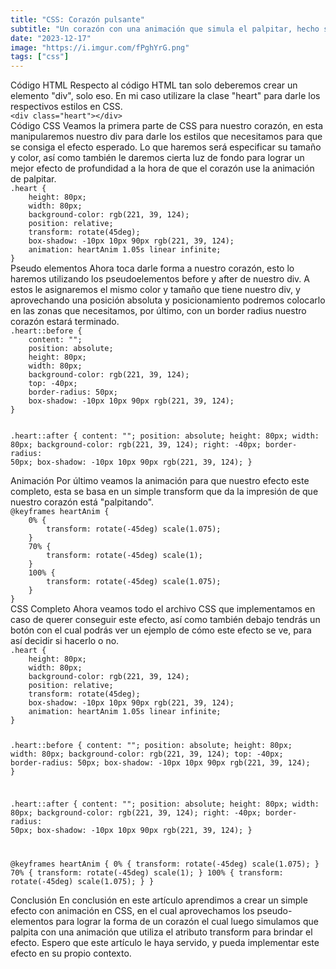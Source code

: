 ```yaml
---
title: "CSS: Corazón pulsante"
subtitle: "Un corazón con una animación que simula el palpitar, hecho solo con CSS y HTML."
date: "2023-12-17"
image: "https://i.imgur.com/fPghYrG.png"
tags: ["css"]
---
```


<subtitle>
Código HTML
</subtitle>

<text>
Respecto al código HTML tan solo deberemos crear un elemento "div", solo eso. En mi caso utilizare la clase "heart" para darle los respectivos estilos en CSS.
</text>

<code language="html">
&lt;div class="heart"&gt;&lt;/div&gt;
</code>

<subtitle>
Código CSS
</subtitle>

<text>
Veamos la primera parte de CSS para nuestro corazón, en esta manipularemos nuestro div para darle los estilos que necesitamos para que se consiga el efecto esperado.
</text>

<text>
Lo que haremos será especificar su tamaño y color, así como también le daremos cierta luz de fondo para lograr un mejor efecto de profundidad a la hora de que el corazón use la animación de palpitar.
</text>

<code language="css">
.heart {
	height: 80px;
	width: 80px;
	background-color: rgb(221, 39, 124);
	position: relative;
	transform: rotate(45deg);
	box-shadow: -10px 10px 90px rgb(221, 39, 124);
	animation: heartAnim 1.05s linear infinite;
}
</code>

<subtitle>
Pseudo elementos
</subtitle>

<text>
Ahora toca darle forma a nuestro corazón, esto lo haremos utilizando los pseudoelementos before y after de nuestro div.
</text>

<text>
A estos le asignaremos el mismo color y tamaño que tiene nuestro div, y aprovechando una posición absoluta y posicionamiento podremos colocarlo en las zonas que necesitamos, por último, con un border radius nuestro corazón estará terminado.
</text>

<code language="css">
.heart::before {
	content: "";
	position: absolute;
	height: 80px;
	width: 80px;
	background-color: rgb(221, 39, 124);
	top: -40px;
	border-radius: 50px;
	box-shadow: -10px 10px 90px rgb(221, 39, 124);
}

.heart::after {
	content: "";
	position: absolute;
	height: 80px;
	width: 80px;
	background-color: rgb(221, 39, 124);
	right: -40px;
	border-radius: 50px;
	box-shadow: -10px 10px 90px rgb(221, 39, 124);
}
</code>


<subtitle>
Animación
</subtitle>

<text>
Por último veamos la animación para que nuestro efecto este completo, esta se basa en un simple transform que da la impresión de que nuestro corazón está "palpitando".
</text>

<code language="css">
@keyframes heartAnim {
	0% {
		transform: rotate(-45deg) scale(1.075);
	}
	70% {
		transform: rotate(-45deg) scale(1);
	}
	100% {
		transform: rotate(-45deg) scale(1.075);
	}
}
</code>

<subtitle>
CSS Completo
</subtitle>

<text>
Ahora veamos todo el archivo CSS que implementamos en caso de querer conseguir este efecto, así como también debajo tendrás un botón con el cual podrás ver un ejemplo de cómo este efecto se ve, para así decidir si hacerlo o no.
</text>

<code language="css">
.heart {
	height: 80px;
	width: 80px;
	background-color: rgb(221, 39, 124);
	position: relative;
	transform: rotate(45deg);
	box-shadow: -10px 10px 90px rgb(221, 39, 124);
	animation: heartAnim 1.05s linear infinite;
}

.heart::before {
	content: "";
	position: absolute;
	height: 80px;
	width: 80px;
	background-color: rgb(221, 39, 124);
	top: -40px;
	border-radius: 50px;
	box-shadow: -10px 10px 90px rgb(221, 39, 124);
}

.heart::after {
	content: "";
	position: absolute;
	height: 80px;
	width: 80px;
	background-color: rgb(221, 39, 124);
	right: -40px;
	border-radius: 50px;
	box-shadow: -10px 10px 90px rgb(221, 39, 124);
}

@keyframes heartAnim {
	0% {
		transform: rotate(-45deg) scale(1.075);
	}
	70% {
		transform: rotate(-45deg) scale(1);
	}
	100% {
		transform: rotate(-45deg) scale(1.075);
	}
}
</code>

<subtitle>
Conclusión
</subtitle>

<text>
En conclusión en este artículo aprendimos a crear un simple efecto con animación en CSS, en el cual aprovechamos los pseudo-elementos para lograr la forma de un corazón el cual luego simulamos que palpita con una animación que utiliza el atributo transform para brindar el efecto. Espero que este artículo le haya servido, y pueda implementar este efecto en su propio contexto.
</text>